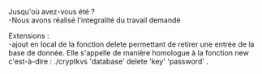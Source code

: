 Jusqu'où avez-vous été ?  
-Nous avons réalisé l'integralité du travail demandé

Extensions :  
-ajout en local de la fonction delete permettant de retirer une entrée de la base de donnée.
Elle s'appelle de manière homologue à la fonction new c'est-à-dire :
./cryptkvs 'database' delete 'key' 'password' .



